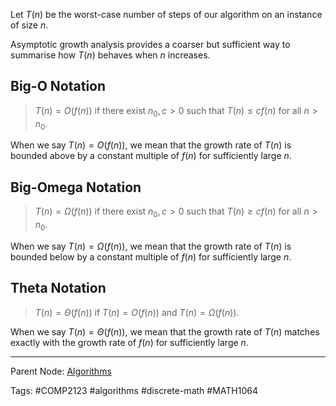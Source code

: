 Let $T(n)$ be the worst-case number of steps of our algorithm on an instance of size $n$.

Asymptotic growth analysis provides a coarser but sufficient way to summarise how $T(n)$ behaves when $n$ increases.

## Big-O Notation

> $T(n) = O(f(n))$ if there exist $n_0, c > 0$ such that $T(n) \leq cf(n)$ for all $n > n_0$.

When we say $T(n) = O(f(n))$, we mean that the growth rate of $T(n)$ is bounded above by a constant multiple of $f(n)$ for sufficiently large $n$.

## Big-Omega Notation

> $T(n) = \Omega(f(n))$ if there exist $n_0, c > 0$ such that $T(n) \geq cf(n)$ for all $n > n_0$.

When we say $T(n) = \Omega(f(n))$, we mean that the growth rate of $T(n)$ is bounded below by a constant multiple of $f(n)$ for sufficiently large $n$.

## Theta Notation

> $T(n) = \Theta(f(n))$ if $T(n) = O(f(n))$ and $T(n) = \Omega(f(n))$.

When we say $T(n) = \Theta(f(n))$, we mean that the growth rate of $T(n)$ matches exactly with the growth rate of $f(n)$ for sufficiently large $n$.

---

Parent Node: [Algorithms](./Algorithms.md)

Tags: #COMP2123 #algorithms #discrete-math #MATH1064 